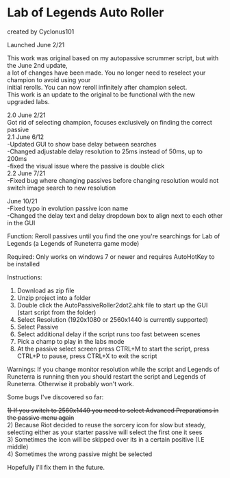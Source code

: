 # Lab of Legends Auto Roller

created by Cyclonus101

Launched June 2/21

This work was original based on my autopassive scrummer script, but with the June 2nd update,    
a lot of changes have been made. You no longer need to reselect your champion to avoid using your  
initial rerolls. You can now reroll infinitely after champion select.  
This work is an update to the original to be functional with the new upgraded labs.  

2.0 June 2/21  
Got rid of selecting champion, focuses exclusively on finding the correct passive  
2.1 June 6/12  
-Updated GUI to show base delay between searches   
-Changed adjustable delay resolution to 25ms instead of 50ms, up to 200ms  
-fixed the visual issue where the passive is double click  
2.2 June 7/21  
-Fixed bug where changing passives before changing resolution would not switch image search to new resolution

June 10/21  
-Fixed typo in evolution passive icon name  
-Changed the delay text and delay dropdown box to align next to each other in the GUI  

Function: Reroll passives until you find the one you're searchings for Lab of Legends (a Legends of Runeterra game mode)

Required: Only works on windows 7 or newer and requires AutoHotKey to be installed

Instructions:

1) Download as zip file
2) Unzip project into a folder
3) Double click the AutoPassiveRoller2dot2.ahk file to start up the GUI (start script from the folder)
4) Select Resolution (1920x1080 or 2560x1440 is currently supported)
6) Select Passive
7) Select additional delay if the script runs too fast between scenes
9) Pick a champ to play in the labs mode
10) At the passive select screen press CTRL+M to start the script, press CTRL+P to pause, press CTRL+X to exit the script

Warnings: If you change monitor resolution while the script and Legends of  Runeterra is running 
then you should restart the script and Legends of Runeterra. Otherwise it probably won't work.

Some bugs I've discovered so far:

~~1) If you switch to 2560x1440 you need to select Advanced Preparations in the passive menu again~~  
2) Because Riot decided to reuse the sorcery icon for slow but steady, selecting either as your starter passive will select the first one it sees  
3) Sometimes the icon will be skipped over its in a certain positive (I.E middle)   
4) Sometimes the wrong passive might be selected  

Hopefully I'll fix them in the future.
